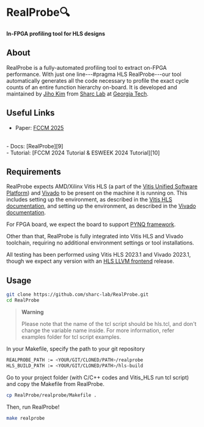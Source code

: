 # RealProbe🔍
**In-FPGA profiling tool for HLS designs**


## About

RealProbe is a fully-automated profiling tool to extract on-FPGA performance. 
With just one line---#pragma HLS RealProbe---our tool automatically generates all the code necessary to profile the exact cycle counts of an entire function hierarchy on-board. 
It is developed and maintained by [Jiho Kim][1] from [Sharc Lab][2] at [Georgia Tech][3].

[1]: https://jihoray.github.io/
[2]: https://sharclab.ece.gatech.edu/
[3]: https://www.gatech.edu/



## Useful Links

- Paper: [FCCM 2025][11]
<br>
- Docs: [RealProbe][9]
<br>
- Tutorial: [FCCM 2024 Tutorial & ESWEEK 2024 Tutorial][10]

[9]: https://realprobe-doc.readthedocs.io/en/latest
[10]: https://sharclab.ece.gatech.edu/open-source-projects/
[11]: https://arxiv.org/html/2504.03879v1


## Requirements

RealProbe expects AMD/Xilinx Vitis HLS (a part of the [Vitis Unified Software Platform][4]) and [Vivado][5] to be present on the machine it is running on. This includes setting up the environment, as described in the [Vitis HLS documentation][6], and setting up the environment, as described in the [Vivado documentation][7].

For FPGA board, we expect the board to support [PYNQ framework](https://pynq.readthedocs.io/en/latest/). 

Other than that, RealProbe is fully integrated into Vitis HLS and Vivado toolchain, requiring no additional environment settings or tool installations. 

All testing has been performed using Vitis HLS 2023.1 and Vivado 2023.1, though we expect any version with an [HLS LLVM frontend][8] release.

[4]: https://www.xilinx.com/products/design-tools/vitis/vitis-platform.html
[5]: https://www.xilinx.com/products/design-tools/vivado.html
[6]: https://docs.xilinx.com/r/en-US/ug1399-vitis-hls/Setting-Up-the-Environment?tocId=5N~0A2HNuVzvrGYgw0ja_A
[7]: https://docs.amd.com/r/en-US/ug910-vivado-getting-started/Installing-the-Vivado-Design-Suite
[8]: https://github.com/Xilinx/hls-llvm-project



## Usage

```bash
git clone https://github.com/sharc-lab/RealProbe.git
cd RealProbe
```


> **Warning**
>
> Please note that the name of the tcl script should be hls.tcl, and don't change the variable name inside. For more information, refer examples folder for tcl script examples.

In your Makefile, specify the path to your git repository

```bash
REALPROBE_PATH := <YOUR/GIT/CLONED/PATH>/realprobe
HLS_BUILD_PATH := <YOUR/GIT/CLONED/PATH>/hls-build
```

Go to your project folder (with C/C++ codes and Vitis_HLS run tcl script) and copy the Makefile from RealProbe.


```bash
cp RealProbe/realprobe/Makefile .
```

Then, run RealProbe!

```bash
make realprobe
```

<!---
All available command-line options can be viewed by running `realprobe --help`.
<div>
  <p align="center"> **On-FPGA profiling tool for HLS designs** </p>
</div>
-->
